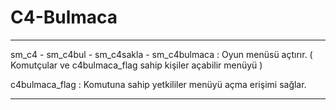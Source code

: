 # C4-Bulmaca
___

sm_c4 - sm_c4bul - sm_c4sakla - sm_c4bulmaca : Oyun menüsü açtırır. ( Komutçular ve c4bulmaca_flag sahip kişiler açabilir menüyü )

c4bulmaca_flag : Komutuna sahip yetkililer menüyü açma erişimi sağlar.

___
